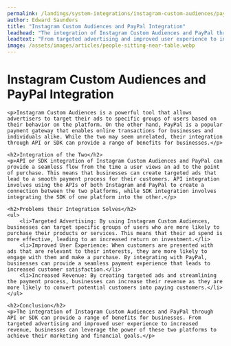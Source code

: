 ```yaml
---
permalink: /landings/system-integrations/instagram-custom-audiences/paypal
author: Edward Saunders
title: "Instagram Custom Audiences and PayPal Integration"
leadhead: "The integration of Instagram Custom Audiences and PayPal through API or SDK can provide a range of benefits for businesses"
leadtext: "From targeted advertising and improved user experience to increased revenue, businesses can leverage the power of these two platforms to achieve their marketing and financial goals."
image: /assets/images/articles/people-sitting-near-table.webp
---
```

<div class="arttext">
	<h1>Instagram Custom Audiences and PayPal Integration</h1>

	<p>Instagram Custom Audiences is a powerful tool that allows advertisers to target their ads to specific groups of users based on their behavior on the platform. On the other hand, PayPal is a popular payment gateway that enables online transactions for businesses and individuals alike. While the two may seem unrelated, their integration through API or SDK can provide a range of benefits for businesses.</p>

	<h2>Integration of the Two</h2>
	<p>API or SDK integration of Instagram Custom Audiences and PayPal can provide a seamless flow from the time a user views an ad to the point of purchase. This means that businesses can create targeted ads that lead to a smooth payment process for their customers. API integration involves using the APIs of both Instagram and PayPal to create a connection between the two platforms, while SDK integration involves integrating the SDK of one platform into the other.</p>

	<h2>Problems their Integration Solves</h2>
	<ul>
		<li>Targeted Advertising: By using Instagram Custom Audiences, businesses can target specific groups of users who are more likely to purchase their products or services. This means that their ad spend is more effective, leading to an increased return on investment.</li>
		<li>Improved User Experience: When customers are presented with ads that are relevant to their interests, they are more likely to engage with them and make a purchase. By integrating with PayPal, businesses can provide a seamless payment experience that leads to increased customer satisfaction.</li>
		<li>Increased Revenue: By creating targeted ads and streamlining the payment process, businesses can increase their revenue as they are more likely to convert potential customers into paying customers.</li>
	</ul>

	<h2>Conclusion</h2>
	<p>The integration of Instagram Custom Audiences and PayPal through API or SDK can provide a range of benefits for businesses. From targeted advertising and improved user experience to increased revenue, businesses can leverage the power of these two platforms to achieve their marketing and financial goals.</p>

</div>